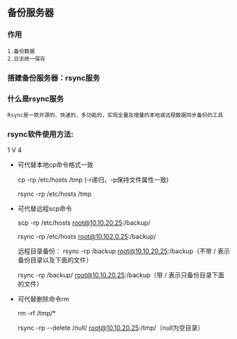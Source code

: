 ## 备份服务器
### 作用
	1.备份数据
	2.日志统一保存
	
### 搭建备份服务器：rsync服务

### 什么是rsync服务
	Rsync是一款开源的、快速的、多功能的，实现全量及增量的本地或远程数据同步备份的工具
### rsync软件使用方法:
1 V 4

* 可代替本地cp命令格式一致

	cp -rp /etc/hosts /tmp (-r递归，-p保持文件属性一致)
	
	rsync -rp /etc/hosts /tmp

* 可代替远程scp命令

	scp -rp /etc/hosts root@10.10.20.25:/backup/
	
	rsync -rp /etc/hosts root@10.102.0.25:/backup/
	
	远程目录备份：
	rsync -rp /backup root@10.10.20.25:/backup（不带 / 表示备份目录以及下面的文件）
	
	rsync -rp /backup/ root@10.10.20.25:/backup（带 / 表示只备份目录下面的文件）

	
	
* 可代替删除命令rm

	rm -rf /tmp/*
	
	rsync -rp --delete /null/ root@10.10.20.25:/tmp/（null为空目录）
	
	
	
	
	
	
	
	
	
	
	
	
	
	
	
	
	
	
	
	
	
	
	